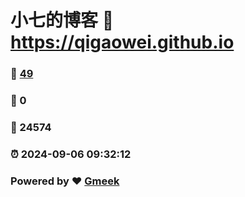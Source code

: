 # 小七的博客 :link: https://qigaowei.github.io 
### :page_facing_up: [49](https://qigaowei.github.io/tag.html) 
### :speech_balloon: 0 
### :hibiscus: 24574 
### :alarm_clock: 2024-09-06 09:32:12 
### Powered by :heart: [Gmeek](https://github.com/Meekdai/Gmeek)
